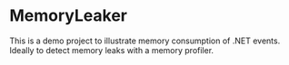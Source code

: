 # MemoryLeaker

This is a demo project to illustrate memory consumption of .NET events. Ideally to detect memory leaks with a memory profiler.